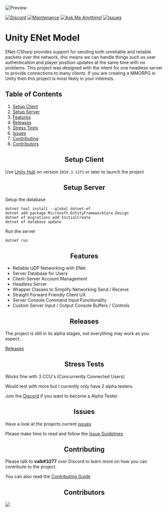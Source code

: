 ![Preview](https://i.gyazo.com/acf5808f64dbf0971198c6b01ec0433c.png)

[![Discord][discord]][discord-url]
[![Maintenance](https://img.shields.io/badge/Maintained%3F-yes-green.svg)][discord-url]
[![Ask Me Anything!](https://img.shields.io/badge/Ask%20me-anything-1abc9c.svg)][discord-url]
[![Issues](https://img.shields.io/github/issues/valkyrienyanko/Unity-ENet-Model)](https://github.com/valkyrienyanko/Unity-ENet-Model/issues)

<h1>Unity ENet Model</h1>
ENet-CSharp provides support for sending both unreliable and reliable packets over the network, this means we can handle things such as user authentication and player position updates at the same time with no problems. This project was designed with the intent for one headless server to provide connections to many clients. If you are creating a MMORPG in Unity then this project is most likely in your interests.

## Table of Contents
1. [Setup Client](#setup-client)
2. [Setup Server](#setup-server)
3. [Features](#features)
4. [Releases](#releases)
5. [Stress Tests](#stress-tests)
6. [Issues](#issues)
7. [Contributing](#contributing)
8. [Contributors](#contributors)

<h2 align="center">Setup Client</h2>

Use [Unity Hub](https://unity3d.com/get-unity/download) on version `2019.3.12f1` or later to launch the project

<h2 align="center">Setup Server</h2>

Setup the database
```
dotnet tool install --global dotnet-ef
dotnet add package Microsoft.EntityFrameworkCore.Design
dotnet ef migrations add InitialCreate
dotnet ef database update
```
Run the server
```
dotnet run
```

<h2 align="center">Features</h2>

- Reliable UDP Networking with ENet
- Server Database for Users
- Client-Server Account Management
- Headless Server
- Wrapper Classes to Simplify Networking Send / Receive
- Straight Forward Friendly Client UX
- Server Console Command Input Functionality
- Custom Server Input / Output Console Buffers / Controls

<h2 align="center">Releases</h2>

The project is still in its alpha stages, not everything may work as you expect. 

[Releases](https://github.com/valkyrienyanko/Unity-ENet-Model/releases)

<h2 align="center">Stress Tests</h2>

Works fine with 3 CCU's (Concurrently Connected Users)

Would test with more but I currently only have 2 alpha testers.

Join the [Discord](https://discord.gg/thMupbv) if you want to become a Alpha Tester.

<h2 align="center">Issues</h2>

Have a look at the projects current [issues](https://github.com/valkyrienyanko/Unity-ENet-Model/issues)

Please make time to read and follow the [Issue Guidelines](https://github.com/valkyrienyanko/Unity-ENet-Model/issues/1)

<h2 align="center">Contributing</h2>

Please talk to **valk#3277** over Discord to learn more on how you can contribute to the project.

You can also read the [Contributing Guide](https://github.com/valkyrienyanko/Unity-ENet-Model/blob/master/.github/CONTRIBUTING.md)

<h2 align="center">Contributors</h2>

<a href="https://github.com/valkyrienyanko/Unity-ENet-Model/graphs/contributors">
  <img src="https://contributors-img.web.app/image?repo=valkyrienyanko/Unity-ENet-Model" />
</a>

[discord]: https://img.shields.io/discord/453710350454620160.svg
[discord-url]: https://discord.gg/thMupbv
